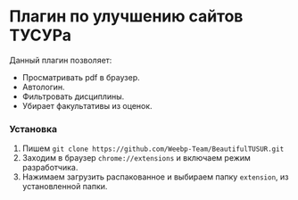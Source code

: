# Плагин по улучшению сайтов ТУСУРа

Данный плагин позволяет:
- Просматривать pdf в браузер.
- Автологин.
- Фильтровать дисциплины.
- Убирает факультативы из оценок.
### Установка

1) Пишем ```git clone https://github.com/Weebp-Team/BeautifulTUSUR.git```
2) Заходим в браузер ```chrome://extensions``` и включаем режим разработчика.
3) Нажимаем загрузить распакованное и выбираем папку ```extension```, из установленной папки.

